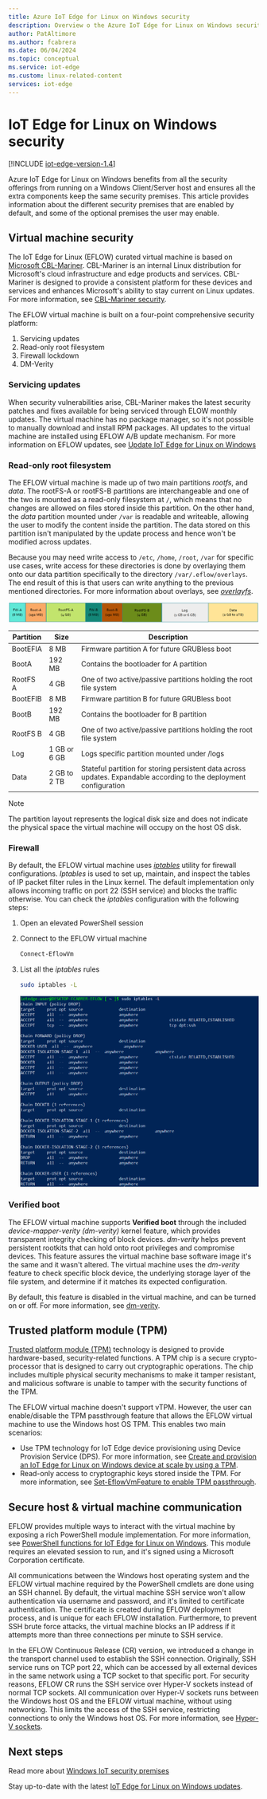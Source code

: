 ```yaml
---
title: Azure IoT Edge for Linux on Windows security
description: Overview o the Azure IoT Edge for Linux on Windows security framework and the different security premises that are enabled by default or optional. 
author: PatAltimore
ms.author: fcabrera
ms.date: 06/04/2024
ms.topic: conceptual
ms.service: iot-edge
ms.custom: linux-related-content
services: iot-edge
---
```


# IoT Edge for Linux on Windows security

[!INCLUDE [iot-edge-version-1.4](includes/iot-edge-version-1.4.md)]

Azure IoT Edge for Linux on Windows benefits from all the security offerings from running on a Windows Client/Server host and ensures all the extra components keep the same security premises. This article provides information about the different security premises that are enabled by default, and some of the optional premises the user may enable.

## Virtual machine security

The IoT Edge for Linux (EFLOW) curated virtual machine is based on [Microsoft CBL-Mariner](https://github.com/microsoft/CBL-Mariner). CBL-Mariner is an internal Linux distribution for Microsoft's cloud infrastructure and edge products and services. CBL-Mariner is designed to provide a consistent platform for these devices and services and  enhances Microsoft's ability to stay current on Linux updates. For more information, see [CBL-Mariner security](https://github.com/microsoft/CBL-Mariner/blob/1.0/SECURITY.md). 

The EFLOW virtual machine is built on a four-point comprehensive security platform:
1. Servicing updates
1. Read-only root filesystem
1. Firewall lockdown
1. DM-Verity

### Servicing updates
When security vulnerabilities arise, CBL-Mariner makes the latest security patches and fixes available for being serviced through ELOW monthly updates. The virtual machine has no package manager, so it's not possible to manually download and install RPM packages. All updates to the virtual machine are installed using EFLOW A/B update mechanism. For more information on EFLOW updates, see [Update IoT Edge for Linux on Windows](./iot-edge-for-linux-on-windows-updates.md)

### Read-only root filesystem
The EFLOW virtual machine is made up of two main partitions *rootfs*, and *data*. The rootFS-A or rootFS-B partitions are interchangeable and one of the two is mounted as a read-only filesystem at `/`, which means that no changes are allowed on files stored inside this partition. On the other hand, the *data* partition mounted under `/var` is readable and writeable, allowing the user to modify the content inside the partition. The data stored on this partition isn't manipulated by the update process and hence won't be modified across updates.

Because you may need write access to `/etc`, `/home`, `/root`, `/var` for specific use cases, write access for these directories is done by overlaying them onto our data partition specifically to the directory `/var/.eflow/overlays`. The end result of this is that users can write anything to the previous mentioned directories. For more information about overlays, see [*overlayfs*](https://docs.kernel.org/filesystems/overlayfs.html).

[ ![EFLOW CR partition layout](./media/iot-edge-for-linux-on-windows-security/eflow-cr-partition-layout.png) ](./media/iot-edge-for-linux-on-windows-security/eflow-cr-partition-layout.png#lightbox)

| Partition | Size | Description | 
| --------- |---------- |------------ |
| BootEFIA | 8 MB | Firmware partition A for future GRUBless boot |
| BootA | 192 MB | Contains the bootloader for A partition |
| RootFS A | 4 GB | One of two active/passive partitions holding the root file system |
| BootEFIB | 8 MB | Firmware partition B for future GRUBless boot |
| BootB | 192 MB | Contains the bootloader for B partition |
| RootFS B | 4 GB | One of two active/passive partitions holding the root file system |
| Log | 1 GB or 6 GB | Logs specific partition mounted under /logs |
| Data | 2 GB to 2 TB | Stateful partition for storing persistent data across updates. Expandable according to the deployment configuration |

>[!NOTE]
>The partition layout represents the logical disk size and does not indicate the physical space the virtual machine will occupy on the host OS disk.​

### Firewall

By default, the EFLOW virtual machine uses [*iptables*](https://git.netfilter.org/) utility for firewall configurations. *Iptables* is used to set up, maintain, and inspect the tables of IP packet filter rules in the Linux kernel. The default implementation only allows incoming traffic on port 22 (SSH service) and blocks the traffic otherwise. You can check the *iptables* configuration with the following steps:

1. Open an elevated PowerShell session
1. Connect to the EFLOW virtual machine
    ```powershell
    Connect-EflowVm
    ```
1. List all the *iptables* rules
    ```bash
    sudo iptables -L
    ```

    ![EFLOW iptables default](./media/iot-edge-for-linux-on-windows-security/default-iptables-output.png)

### Verified boot

The EFLOW virtual machine supports **Verified boot** through the included *device-mapper-verity (dm-verity)* kernel feature, which provides transparent integrity checking of block devices. *dm-verity* helps prevent persistent rootkits that can hold onto root privileges and compromise devices. This feature assures the virtual machine base software image it's the same and it wasn't altered. The virtual machine uses the *dm-verity* feature to check specific block device, the underlying storage layer of the file system, and determine if it matches its expected configuration.

By default, this feature is disabled in the virtual machine, and can be turned on or off. For more information, see [dm-verity](https://www.kernel.org/doc/html/latest/admin-guide/device-mapper/verity.html#).

## Trusted platform module (TPM)
[Trusted platform module (TPM)](/windows/security/information-protection/tpm/trusted-platform-module-top-node) technology is designed to provide hardware-based, security-related functions. A TPM chip is a secure crypto-processor that is designed to carry out cryptographic operations. The chip includes multiple physical security mechanisms to make it tamper resistant, and malicious software is unable to tamper with the security functions of the TPM.

The EFLOW virtual machine doesn't support vTPM. However, the user can enable/disable the TPM passthrough feature that allows the EFLOW virtual machine to use the Windows host OS TPM. This enables two main scenarios:
* Use TPM technology for IoT Edge device provisioning using Device Provision Service (DPS). For more information, see [Create and provision an IoT Edge for Linux on Windows device at scale by using a TPM](./how-to-provision-devices-at-scale-linux-on-windows-tpm.md).
* Read-only access to cryptographic keys stored inside the TPM. For more information, see [Set-EflowVmFeature to enable TPM passthrough](./reference-iot-edge-for-linux-on-windows-functions.md#set-eflowvmfeature).


## Secure host & virtual machine communication
EFLOW provides multiple ways to interact with the virtual machine by exposing a rich PowerShell module implementation. For more information, see [PowerShell functions for IoT Edge for Linux on Windows](./reference-iot-edge-for-linux-on-windows-functions.md#set-eflowvmfeature). This module requires an elevated session to run, and it's signed using a Microsoft Corporation certificate.

All communications between the Windows host operating system and the EFLOW virtual machine required by the PowerShell cmdlets are done using an SSH channel. By default, the virtual machine SSH service won't allow authentication via username and password, and it's limited to certificate authentication. The certificate is created during EFLOW deployment process, and is unique for each EFLOW installation. Furthermore, to prevent SSH brute force attacks, the virtual machine blocks an IP address if it attempts more than three connections per minute to SSH service. 

In the EFLOW Continuous Release (CR) version, we introduced a change in the transport channel used to establish the SSH connection. Originally, SSH service runs on TCP port 22, which can be accessed by all external devices in the same network using a TCP socket to that specific port. For security reasons, EFLOW CR runs the SSH service over Hyper-V sockets instead of normal TCP sockets. All communication over Hyper-V sockets runs between the Windows host OS and the EFLOW virtual machine, without using networking. This limits the access of the SSH service, restricting connections to only the Windows host OS. For more information, see [Hyper-V sockets](/virtualization/hyper-v-on-windows/user-guide/make-integration-service).

## Next steps

Read more about [Windows IoT security premises](/windows/iot/iot-enterprise/os-features/security)

Stay up-to-date with the latest [IoT Edge for Linux on Windows updates](./iot-edge-for-linux-on-windows-updates.md).
